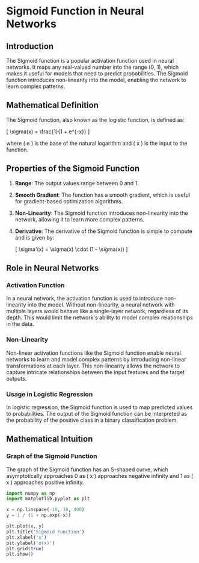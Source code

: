 # Sigmoid Function in Neural Networks

## Introduction

The Sigmoid function is a popular activation function used in neural networks. It maps any real-valued number into the range (0, 1), which makes it useful for models that need to predict probabilities. The Sigmoid function introduces non-linearity into the model, enabling the network to learn complex patterns.

## Mathematical Definition

The Sigmoid function, also known as the logistic function, is defined as:

\[ \sigma(x) = \frac{1}{1 + e^{-x}} \]

where \( e \) is the base of the natural logarithm and \( x \) is the input to the function.

## Properties of the Sigmoid Function

1. **Range**: The output values range between 0 and 1.
2. **Smooth Gradient**: The function has a smooth gradient, which is useful for gradient-based optimization algorithms.
3. **Non-Linearity**: The Sigmoid function introduces non-linearity into the network, allowing it to learn more complex patterns.
4. **Derivative**: The derivative of the Sigmoid function is simple to compute and is given by:
   
   \[ \sigma'(x) = \sigma(x) \cdot (1 - \sigma(x)) \]

## Role in Neural Networks

### Activation Function

In a neural network, the activation function is used to introduce non-linearity into the model. Without non-linearity, a neural network with multiple layers would behave like a single-layer network, regardless of its depth. This would limit the network's ability to model complex relationships in the data.

### Non-Linearity

Non-linear activation functions like the Sigmoid function enable neural networks to learn and model complex patterns by introducing non-linear transformations at each layer. This non-linearity allows the network to capture intricate relationships between the input features and the target outputs.

### Usage in Logistic Regression

In logistic regression, the Sigmoid function is used to map predicted values to probabilities. The output of the Sigmoid function can be interpreted as the probability of the positive class in a binary classification problem.

## Mathematical Intuition

### Graph of the Sigmoid Function

The graph of the Sigmoid function has an S-shaped curve, which asymptotically approaches 0 as \( x \) approaches negative infinity and 1 as \( x \) approaches positive infinity.

```python
import numpy as np
import matplotlib.pyplot as plt

x = np.linspace(-10, 10, 400)
y = 1 / (1 + np.exp(-x))

plt.plot(x, y)
plt.title('Sigmoid Function')
plt.xlabel('x')
plt.ylabel('σ(x)')
plt.grid(True)
plt.show()
